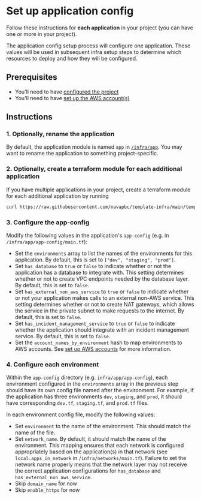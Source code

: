 # Set up application config

Follow these instructions for **each application** in your project (you can have one or more in your project).

The application config setup process will configure one application. These values will be used in subsequent infra setup steps to determine which resources to deploy and how they will be configured.

## Prerequisites

* You'll need to have [configured the project](/infra/project-config/main.tf)
* You'll need to have [set up the AWS account(s)](./set-up-aws-accounts.md)

## Instructions

### 1. Optionally, rename the application

By default, the application module is named `app` in [`/infra/app`](/infra/app). You may want to rename the application to something project-specific.

### 2. Optionally, create a terraform module for each additional application

If you have multiple applications in your project, create a terraform module for each additional application by running

```bash
curl https://raw.githubusercontent.com/navapbc/template-infra/main/template-only-bin/download-app-module.sh | bash -s
```

### 3. Configure the app-config

Modify the following values in the application's `app-config` (e.g. in `/infra/app/app-config/main.tf`):

* Set the `environments` array to list the names of the environments for this application. By default, this is set to `["dev", "staging", "prod"]`.
* Set `has_database` to `true` or `false` to indicate whether or not the application has a database to integrate with. This setting determines whether or not to create VPC endpoints needed by the database layer. By default, this is set to `false`.
* Set `has_external_non_aws_service` to `true` or `false` to indicate whether or not your application makes calls to an external non-AWS service. This setting determines whether or not to create NAT gateways, which allows the service in the private subnet to make requests to the internet. By default, this is set to `false`.
* Set `has_incident_management_service` to `true` or `false` to indicate whether the application should integrate with an incident management service. By default, this is set to `false`.
* Set the `account_names_by_environment` hash to map environments to AWS accounts. See [set up AWS accounts](./set-up-aws-accounts.md) for more information.

### 4. Configure each environment

Within the `app-config` directory (e.g. `infra/app/app-config`), each environment configured in the `environments` array in the previous step should have its own config file named after the environment. For example, if the application has three environments `dev`, `staging`, and `prod`, it should have corresponding `dev.tf`, `staging.tf`, and `prod.tf` files.

In each environment config file, modify the following values:

* Set `environment` to the name of the environment. This should match the name of the file.
* Set `network_name`. By default, it should match the name of the environment. This mapping ensures that each network is configured appropriately based on the application(s) in that network (see `local.apps_in_network` in `/infra/networks/main.tf`). Failure to set the network name properly means that the network layer may not receive the correct application configurations for `has_database` and `has_external_non_aws_service`.
* Skip `domain_name` for now
* Skip `enable_https` for now
